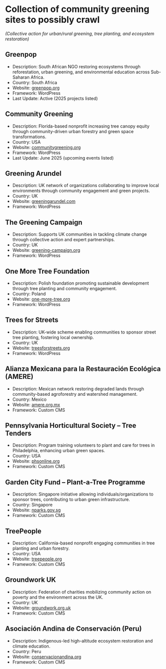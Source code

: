 # Collection of community greening sites to possibly crawl

*(Collective action for urban/rural greening, tree planting, and ecosystem restoration)*  

## Greenpop  
- Description: South African NGO restoring ecosystems through reforestation, urban greening, and environmental education across Sub-Saharan Africa.  
- Country: South Africa  
- Website: [greenpop.org](https://greenpop.org/)  
- Framework: WordPress  
- Last Update: Active (2025 projects listed)  

## Community Greening  
- Description: Florida-based nonprofit increasing tree canopy equity through community-driven urban forestry and green space transformations.  
- Country: USA  
- Website: [communitygreening.org](https://communitygreening.org/)  
- Framework: WordPress  
- Last Update: June 2025 (upcoming events listed)  

## Greening Arundel  
- Description: UK network of organizations collaborating to improve local environments through community engagement and green projects.  
- Country: UK  
- Website: [greeningarundel.com](https://www.greeningarundel.com/)  
- Framework: WordPress  

## The Greening Campaign  
- Description: Supports UK communities in tackling climate change through collective action and expert partnerships.  
- Country: UK  
- Website: [greening-campaign.org](https://greening-campaign.org/)  
- Framework: WordPress  

## One More Tree Foundation  
- Description: Polish foundation promoting sustainable development through tree planting and community engagement.  
- Country: Poland  
- Website: [one-more-tree.org](https://one-more-tree.org/)  
- Framework: WordPress  

## Trees for Streets  
- Description: UK-wide scheme enabling communities to sponsor street tree planting, fostering local ownership.  
- Country: UK  
- Website: [treesforstreets.org](https://www.treesforstreets.org/)  
- Framework: WordPress  

## Alianza Mexicana para la Restauración Ecológica (AMERE)  
- Description: Mexican network restoring degraded lands through community-based agroforestry and watershed management.  
- Country: Mexico  
- Website: [amere.org.mx](https://amere.org.mx/)  
- Framework: Custom CMS  

## Pennsylvania Horticultural Society – Tree Tenders  
- Description: Program training volunteers to plant and care for trees in Philadelphia, enhancing urban green spaces.  
- Country: USA  
- Website: [phsonline.org](https://phsonline.org/programs/tree-tenders)  
- Framework: Custom CMS  

## Garden City Fund – Plant-a-Tree Programme  
- Description: Singapore initiative allowing individuals/organizations to sponsor trees, contributing to urban green infrastructure.  
- Country: Singapore  
- Website: [nparks.gov.sg](https://www.nparks.gov.sg/gardencityfund/plant-a-tree)  
- Framework: Custom CMS  

## TreePeople  
- Description: California-based nonprofit engaging communities in tree planting and urban forestry.  
- Country: USA  
- Website: [treepeople.org](https://www.treepeople.org/)  
- Framework: Custom CMS  

## Groundwork UK  
- Description: Federation of charities mobilizing community action on poverty and the environment across the UK.  
- Country: UK  
- Website: [groundwork.org.uk](https://www.groundwork.org.uk/)  
- Framework: Custom CMS  

## Asociación Andina de Conservación (Peru)  
- Description: Indigenous-led high-altitude ecosystem restoration and climate education.  
- Country: Peru  
- Website: [conservacionandina.org](https://conservacionandina.org/)  
- Framework: Custom CMS  

